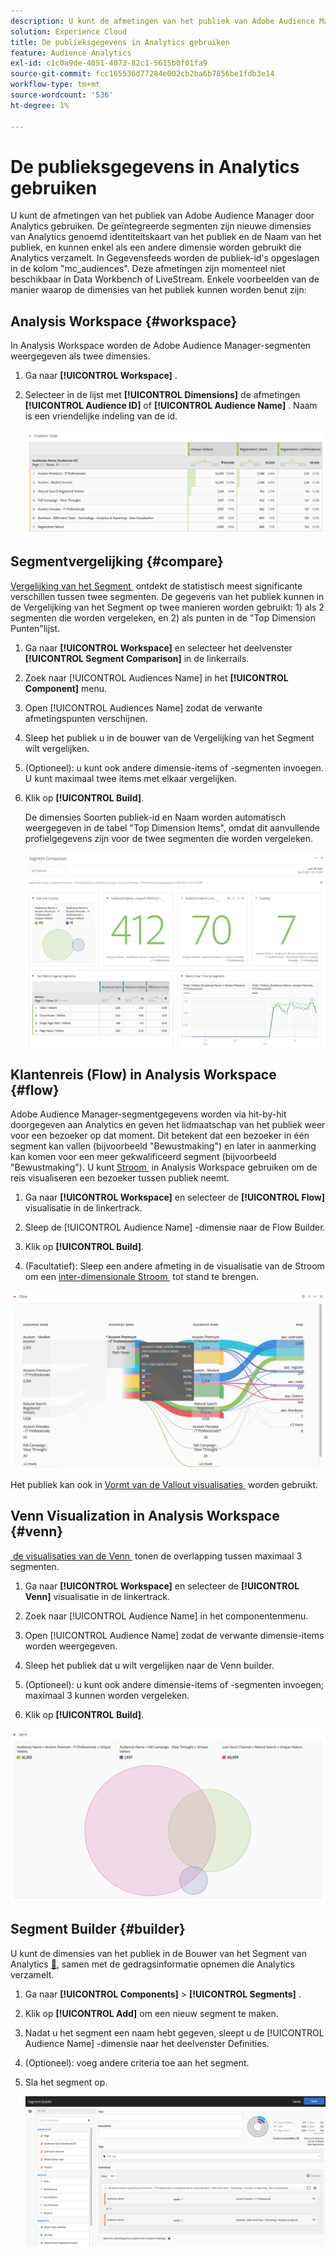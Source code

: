 ```yaml
---
description: U kunt de afmetingen van het publiek van Adobe Audience Manager door Analytics gebruiken. De geïntegreerde segmenten zijn nieuwe dimensies van Analytics genoemd identiteitskaart van het publiek en de Naam van het publiek, en kunnen enkel als een andere dimensie worden gebruikt die Analytics verzamelt. In Gegevensfeeds worden de publiek-id's opgeslagen in de kolom "mc_audiences". Deze afmetingen zijn momenteel niet beschikbaar in Data Workbench of LiveStream. Enkele voorbeelden van de manier waarop de dimensies van het publiek kunnen worden benut zijn
solution: Experience Cloud
title: De publieksgegevens in Analytics gebruiken
feature: Audience Analytics
exl-id: c1c0a9de-4051-4073-82c1-5615b0f01fa9
source-git-commit: fcc165536d77284e002cb2ba6b7856be1fdb3e14
workflow-type: tm+mt
source-wordcount: '536'
ht-degree: 1%

---
```


# De publieksgegevens in Analytics gebruiken

U kunt de afmetingen van het publiek van Adobe Audience Manager door Analytics gebruiken. De geïntegreerde segmenten zijn nieuwe dimensies van Analytics genoemd identiteitskaart van het publiek en de Naam van het publiek, en kunnen enkel als een andere dimensie worden gebruikt die Analytics verzamelt. In Gegevensfeeds worden de publiek-id&#39;s opgeslagen in de kolom &quot;mc_audiences&quot;. Deze afmetingen zijn momenteel niet beschikbaar in Data Workbench of LiveStream. Enkele voorbeelden van de manier waarop de dimensies van het publiek kunnen worden benut zijn:

## Analysis Workspace {#workspace}

In Analysis Workspace worden de Adobe Audience Manager-segmenten weergegeven als twee dimensies.

1. Ga naar **[!UICONTROL Workspace]** .
1. Selecteer in de lijst met **[!UICONTROL Dimensions]** de afmetingen **[!UICONTROL Audience ID]** of **[!UICONTROL Audience Name]** . Naam is een vriendelijke indeling van de id.

   ![](assets/aw-mcaudiences.png)

## Segmentvergelijking {#compare}

[&#x200B; Vergelijking van het Segment &#x200B;](/help/analyze/analysis-workspace/c-panels/c-segment-comparison/segment-comparison.md) ontdekt de statistisch meest significante verschillen tussen twee segmenten. De gegevens van het publiek kunnen in de Vergelijking van het Segment op twee manieren worden gebruikt: 1) als 2 segmenten die worden vergeleken, en 2) als punten in de &quot;Top Dimension Punten&quot;lijst.

1. Ga naar **[!UICONTROL Workspace]** en selecteer het deelvenster **[!UICONTROL Segment Comparison]** in de linkerrails.

1. Zoek naar [!UICONTROL Audiences Name] in het **[!UICONTROL Component]** menu.

1. Open [!UICONTROL Audiences Name] zodat de verwante afmetingspunten verschijnen.
1. Sleep het publiek u in de bouwer van de Vergelijking van het Segment wilt vergelijken.
1. (Optioneel): u kunt ook andere dimensie-items of -segmenten invoegen. U kunt maximaal twee items met elkaar vergelijken.
1. Klik op **[!UICONTROL Build]**.

   De dimensies Soorten publiek-id en Naam worden automatisch weergegeven in de tabel &quot;Top Dimension Items&quot;, omdat dit aanvullende profielgegevens zijn voor de twee segmenten die worden vergeleken.

   ![](assets/aud-segcompare.png)

## Klantenreis (Flow) in Analysis Workspace {#flow}

Adobe Audience Manager-segmentgegevens worden via hit-by-hit doorgegeven aan Analytics en geven het lidmaatschap van het publiek weer voor een bezoeker op dat moment. Dit betekent dat een bezoeker in één segment kan vallen (bijvoorbeeld &quot;Bewustmaking&quot;) en later in aanmerking kan komen voor een meer gekwalificeerd segment (bijvoorbeeld &quot;Bewustmaking&quot;). U kunt [&#x200B; Stroom &#x200B;](/help/analyze/analysis-workspace/visualizations/fallout/fallout-flow.md) in Analysis Workspace gebruiken om de reis visualiseren een bezoeker tussen publiek neemt.

1. Ga naar **[!UICONTROL Workspace]** en selecteer de **[!UICONTROL Flow]** visualisatie in de linkertrack.

1. Sleep de [!UICONTROL Audience Name] -dimensie naar de Flow Builder.
1. Klik op **[!UICONTROL Build]**.
1. (Facultatief): Sleep een andere afmeting in de visualisatie van de Stroom om een [&#x200B; inter-dimensionale Stroom &#x200B;](/help/analyze/analysis-workspace/visualizations/c-flow/multi-dimensional-flow.md) tot stand te brengen.

![](assets/flow-aamaudiences.png)

Het publiek kan ook in [&#x200B; Vormt van de Vallout visualisaties &#x200B;](/help/analyze/analysis-workspace/visualizations/fallout/fallout-flow.md) worden gebruikt.

## Venn Visualization in Analysis Workspace {#venn}

[&#x200B; de visualisaties van de Venn &#x200B;](/help/analyze/analysis-workspace/visualizations/venn.md) tonen de overlapping tussen maximaal 3 segmenten.

1. Ga naar **[!UICONTROL Workspace]** en selecteer de **[!UICONTROL Venn]** visualisatie in de linkertrack.

1. Zoek naar [!UICONTROL Audience Name] in het componentenmenu.
1. Open [!UICONTROL Audience Name] zodat de verwante dimensie-items worden weergegeven.
1. Sleep het publiek dat u wilt vergelijken naar de Venn builder.
1. (Optioneel): u kunt ook andere dimensie-items of -segmenten invoegen; maximaal 3 kunnen worden vergeleken.
1. Klik op **[!UICONTROL Build]**.

![](assets/venn-viz.png)

## Segment Builder {#builder}

U kunt de dimensies van het publiek in de Bouwer van het Segment van Analytics [&#128279;](/help/components/segmentation/segmentation-workflow/seg-build.md), samen met de gedragsinformatie opnemen die Analytics verzamelt.

1. Ga naar **[!UICONTROL Components]** > **[!UICONTROL Segments]** .
1. Klik op **[!UICONTROL Add]** om een nieuw segment te maken.
1. Nadat u het segment een naam hebt gegeven, sleept u de [!UICONTROL Audience Name] -dimensie naar het deelvenster Definities.
1. (Optioneel): voeg andere criteria toe aan het segment.
1. Sla het segment op.

   ![](assets/aud-segbuilder.png)


